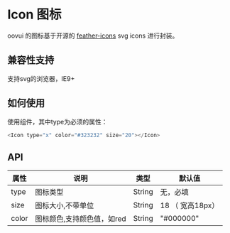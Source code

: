 # Icon 图标

oovui 的图标基于开源的 [feather-icons](https://github.com/feathericons/feather) svg icons 进行封装。

## 兼容性支持
支持svg的浏览器，IE9+

## 如何使用

使用<Icon />组件，其中type为必须的属性：
```js
<Icon type="x" color="#323232" size="20"></Icon>
```

## API

|  属性      | 说明     | 类型       | 默认值   |
|---------- | -------- |---------- |-------- |
| type    | 图标类型    |   String  |  无，必填   |
| size    | 图标大小,不带单位   |   String  |  18 （ 宽高18px）   |
| color   | 图标颜色,支持颜色值，如red   |   String  |  "#000000"   |



